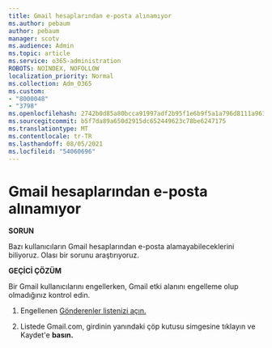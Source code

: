 ```yaml
---
title: Gmail hesaplarından e-posta alınamıyor
ms.author: pebaum
author: pebaum
manager: scotv
ms.audience: Admin
ms.topic: article
ms.service: o365-administration
ROBOTS: NOINDEX, NOFOLLOW
localization_priority: Normal
ms.collection: Adm_O365
ms.custom:
- "8000048"
- "3798"
ms.openlocfilehash: 2742b0d85a80bcca91997adf2b95f1e6b9f5a1a796d8111a961f545f2364613d
ms.sourcegitcommit: b5f7da89a650d2915dc652449623c78be6247175
ms.translationtype: MT
ms.contentlocale: tr-TR
ms.lasthandoff: 08/05/2021
ms.locfileid: "54060696"
---
```

# <a name="unable-to-receive-email-from-gmail-accounts"></a>Gmail hesaplarından e-posta alınamıyor

**SORUN**

Bazı kullanıcıların Gmail hesaplarından e-posta alamayabileceklerini biliyoruz. Olası bir sorunu araştırıyoruz.

**GEÇİCİ ÇÖZÜM**

Bir Gmail kullanıcılarını engellerken, Gmail etki alanını engelleme olup olmadığınız kontrol edin.

1. Engellenen [Gönderenler listenizi açın.](https://go.microsoft.com/fwlink/?linkid=2121010)

2. Listede Gmail.com, girdinin yanındaki çöp kutusu simgesine tıklayın ve Kaydet'e **basın.**
